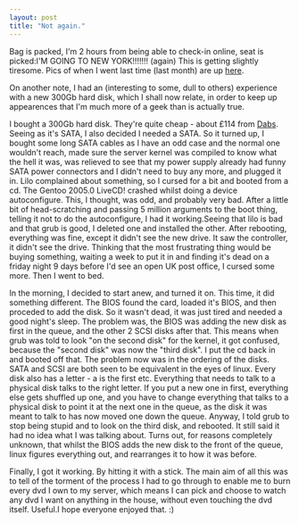 ```yaml
---
layout: post
title: "Not again."
---
```

Bag is packed, I'm 2 hours from being able to check-in online, seat is
picked:I'M GOING TO NEW YORK!!!!!!! (again) This is getting slightly tiresome.
Pics of when I went last time (last month) are up [here][1].

On another note, I had an (interesting to some, dull to others) experience
with a new 300Gb hard disk, which I shall now relate, in order to keep up
appearences that I'm much more of a geek than is actually true.

I bought a 300Gb hard disk. They're quite cheap - about £114 from [Dabs][2].
Seeing as it's SATA, I also decided I needed a SATA. So it turned up, I bought
some long SATA cables as I have an odd case and the normal one wouldn't reach,
made sure the server kernel was compiled to know what the hell it was, was
relieved to see that my power supply already had funny SATA power connectors
and I didn't need to buy any more, and plugged it in. Lilo complained about
something, so I cursed for a bit and booted from a cd. The Gentoo 2005.0
LiveCD! crashed whilst doing a device autoconfigure. This, I thought, was odd,
and probably very bad. After a little bit of head-scratching and passing 5
million arguments to the boot thing, telling it not to do the autoconfigure, I
had it working.Seeing that lilo is bad and that grub is good, I deleted one
and installed the other. After rebooting, everything was fine, except it
didn't see the new drive. It saw the controller, it didn't see the drive.
Thinking that the most frustrating thing would be buying something, waiting a
week to put it in and finding it's dead on a friday night 9 days before I'd
see an open UK post office, I cursed some more. Then I went to bed.

In the morning, I decided to start anew, and turned it on. This time, it did
something different. The BIOS found the card, loaded it's BIOS, and then
proceded to add the disk. So it wasn't dead, it was just tired and needed a
good night's sleep. The problem was, the BIOS was adding the new disk as first
in the queue, and the other 2 SCSI disks after that. This means when grub was
told to look "on the second disk" for the kernel, it got confused, because the
"second disk" was now the "third disk". I put the cd back in and booted off
that. The problem now was in the ordering of the disks. SATA and SCSI are both
seen to be equivalent in the eyes of linux. Every disk also has a letter - a
is the first etc. Everything that needs to talk to a physical disk talks to
the right letter. If you put a new one in first, everything else gets shuffled
up one, and you have to change everything that talks to a physical disk to
point it at the next one in the queue, as the disk it was meant to talk to has
now moved one down the queue. Anyway, I told grub to stop being stupid and to
look on the third disk, and rebooted. It still said it had no idea what I was
talking about. Turns out, for reasons completely unknown, that whilst the BIOS
adds the new disk to the front of the queue, linux figures everything out, and
rearranges it to how it was before.

Finally, I got it working. By hitting it with a stick. The main aim of all
this was to tell of the torment of the process I had to go through to enable
me to burn every dvd I own to my server, which means I can pick and choose to
watch any dvd I want on anything in the house, without even touching the dvd
itself. Useful.I hope everyone enjoyed that. :)

   [1]: http://photos.growse.com/2005-04%20-%20Reuters%20in%20NY/

   [2]: http://www.dabs.com"

